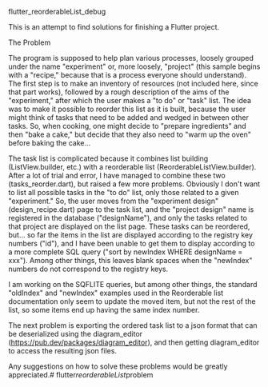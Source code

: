 flutter_reorderableList_debug


This is an attempt to find solutions for finishing a Flutter project.


The Problem


The program is supposed to help plan various processes, loosely grouped under the name "experiment" or, more loosely, "project" (this sample begins with a "recipe," because that is a process everyone should understand).
The first step is to make an inventory of resources (not included here, since that part works), followed by a rough description of the aims of the "experiment," after which the user makes a "to do" or "task" list.
The idea was to make it possible to reorder this list as it is built, because the user might think of tasks that need to be added and wedged in between other tasks.
So, when cooking, one might decide to "prepare ingredients" and then "bake a cake," but decide that they also need to "warm up the oven" before baking the cake...


The task list is complicated because it combines list building (ListView.builder, etc.) with a reorderable list (ReorderableListView.builder).
After a lot of trial and error, I have managed to combine these two (tasks_reorder.dart), but raised a few more problems.
Obviously I don't want to list all possible tasks in the "to do" list, only those related to a given "experiment."
So, the user moves from the "experiment design" (design_recipe.dart) page to the task list, and the "project design" name is registered in the database ("designName"), and only the tasks related to that project are displayed on the list page.
These tasks can be reordered, but... so far the items in the list are displayed according to the registry key numbers ("id"), and I have been unable to get them to display according to a more complete SQL query ("sort by newIndex WHERE designName = xxx").
Among other things, this leaves blank spaces when the "newIndex" numbers do not correspond to the registry keys.


I am working on the SQFLITE queries, but among other things, the standard "oldIndex" and "newIndex" examples used in the Reorderable list documentation only seem to update the moved item, but not the rest of the list, so some items end up having the same index number.


The next problem is exporting the ordered task list to a json format that can be deserialized using the diagram_editor (https://pub.dev/packages/diagram_editor), and then getting diagram_editor to access the resulting json files.


Any suggestions on how to solve these problems would be greatly appreciated.#   f l u t t e r _ r e o r d e r a b l e L i s t _ p r o b l e m 
 
 
